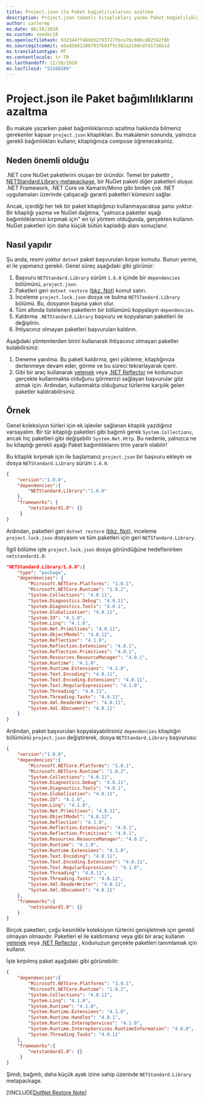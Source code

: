 ```yaml
---
title: Project.json ile Paket bağımlılıklarını azaltma
description: Project.json tabanlı kitaplıkları yazma Paket bağımlılıklarını azaltın.
author: cartermp
ms.date: 06/20/2016
ms.custom: seodec18
ms.openlocfilehash: 932344ff40dd32793727fbce7bc0d6cd02592f8b
ms.sourcegitcommit: e6ad58812807937b03f5c581a219dcd7d1726b1d
ms.translationtype: MT
ms.contentlocale: tr-TR
ms.lasthandoff: 12/10/2018
ms.locfileid: "53168289"
---
```

# <a name="reducing-package-dependencies-with-projectjson"></a>Project.json ile Paket bağımlılıklarını azaltma

Bu makale yazarken paket bağımlılıklarınızı azaltma hakkında bilmeniz gerekenler kapsar `project.json` kitaplıkları. Bu makalenin sonunda, yalnızca gerekli bağımlılıkları kullanır, kitaplığınıza compose öğreneceksiniz. 

## <a name="why-its-important"></a>Neden önemli olduğu

.NET core NuGet paketlerini oluşan bir üründür.  Temel bir pakettir [. NETStandard.Library metapackage](https://www.nuget.org/packages/NETStandard.Library), bir NuGet paketi diğer paketleri oluşur.  .NET Framework, .NET Core ve Xamarin/Mono gibi birden çok .NET uygulamaları üzerinde çalışacağı garanti paketleri kümesini sağlar.

Ancak, içerdiği her tek bir paket kitaplığınızı kullanmayacaksa şansı yoktur.  Bir kitaplığı yazma ve NuGet dağıtma, "yalnızca paketler aşağı bağımlılıklarınızı kırpmak için" en iyi yöntem olduğunda, gerçekten kullanın.  NuGet paketleri için daha küçük bütün kapladığı alanı sonuçlanır.

## <a name="how-to-do-it"></a>Nasıl yapılır

Şu anda, resmi yoktur `dotnet` paket başvuruları kırpar komutu.  Bunun yerine, el ile yapmanız gerekir.  Genel süreç aşağıdaki gibi görünür:

1. Başvuru `NETStandard.Library` sürüm `1.6.0` içinde bir `dependencies` bölümünü, `project.json`.
2. Paketleri geri `dotnet restore` ([bkz. Not](#dotnet-restore-note)) komut satırı.
3. İnceleme `project.lock.json` dosya ve bulma `NETSTandard.Library` bölümü.  Bu, dosyanın başına yakın olur.
4. Tüm altında listelenen paketlerin bir bölümünü kopyalayın `dependencies`.
5. Kaldırma `.NETStandard.Library` başvuru ve kopyalanan paketleri ile değiştirin.
6. İhtiyacınız olmayan paketleri başvuruları kaldırın.


Aşağıdaki yöntemlerden birini kullanarak ihtiyacınız olmayan paketler bulabilirsiniz:

1. Deneme yanılma.  Bu paketi kaldırma, geri yükleme, kitaplığınıza derlenmeye devam eder, görme ve bu süreci tekrarlayarak içerir.
2. Gibi bir araç kullanarak [yetenek](https://github.com/icsharpcode/ILSpy#ilspy-------) veya [.NET Reflector](https://www.red-gate.com/products/dotnet-development/reflector) ne kodunuzun gerçekte kullanmakta olduğunu görmenizi sağlayan başvurular göz atmak için.  Ardından, kullanmakta olduğunuz türlerine karşılık gelen paketler kaldırabilirsiniz.

## <a name="example"></a>Örnek 

Genel koleksiyon türleri için ek işlevler sağlanan kitaplık yazdığınız varsayalım.  Bir tür kitaplığı paketleri gibi bağımlı gerek `System.Collections`, ancak hiç paketleri gibi değişebilir `System.Net.Http`.  Bu nedenle, yalnızca ne bu kitaplığı gerekli aşağı Paket bağımlılıklarını trim yararlı olabilir!

Bu kitaplık kırpmak için ile başlamanız `project.json` bir başvuru ekleyin ve dosya `NETStandard.Library` sürüm `1.6.0`.

```json
{
    "version":"1.0.0",
    "dependencies":{
        "NETStandard.Library":"1.6.0"
    },
    "frameworks": {
        "netstandard1.0": {}
     }
}
```

Ardından, paketleri geri `dotnet restore` ([bkz. Not](#dotnet-restore-note)), inceleme `project.lock.json` dosyasını ve tüm paketleri için geri `NETSTandard.Library`.

İlgili bölüme işte `project.lock.json` dosya göründüğüne hedeflenirken `netstandard1.0`:

```json
"NETStandard.Library/1.6.0":{
    "type": "package",
    "dependencies": {
        "Microsoft.NETCore.Platforms": "1.0.1",
        "Microsoft.NETCore.Runtime": "1.0.2",
        "System.Collections": "4.0.11",
        "System.Diagnostics.Debug": "4.0.11",
        "System.Diagnostics.Tools": "4.0.1",
        "System.Globalization": "4.0.11",
        "System.IO": "4.1.0",
        "System.Linq": "4.1.0",
        "System.Net.Primitives": "4.0.11",
        "System.ObjectModel": "4.0.12",
        "System.Reflection": "4.1.0",
        "System.Reflection.Extensions": "4.0.1",
        "System.Reflection.Primitives": "4.0.1",
        "System.Resources.ResourceManager": "4.0.1",
        "System.Runtime": "4.1.0",
        "System.Runtime.Extensions": "4.1.0",
        "System.Text.Encoding": "4.0.11",
        "System.Text.Encoding.Extensions": "4.0.11",
        "System.Text.RegularExpressions": "4.1.0",
        "System.Threading": "4.0.11",
        "System.Threading.Tasks": "4.0.11",
        "System.Xml.ReaderWriter": "4.0.11",
        "System.Xml.XDocument": "4.0.11"
    }
}
```

Ardından, paket başvuruları kopyalayabilirsiniz `dependencies` kitaplığın bölümünü `project.json` değiştirerek, dosya `NETStandard.Library` başvurusu:

```json
{
    "version":"1.0.0",
    "dependencies":{
        "Microsoft.NETCore.Platforms": "1.0.1",
        "Microsoft.NETCore.Runtime": "1.0.2",
        "System.Collections": "4.0.11",
        "System.Diagnostics.Debug": "4.0.11",
        "System.Diagnostics.Tools": "4.0.1",
        "System.Globalization": "4.0.11",
        "System.IO": "4.1.0",
        "System.Linq": "4.1.0",
        "System.Net.Primitives": "4.0.11",
        "System.ObjectModel": "4.0.12",
        "System.Reflection": "4.1.0",
        "System.Reflection.Extensions": "4.0.1",
        "System.Reflection.Primitives": "4.0.1",
        "System.Resources.ResourceManager": "4.0.1",
        "System.Runtime": "4.1.0",
        "System.Runtime.Extensions": "4.1.0",
        "System.Text.Encoding": "4.0.11",
        "System.Text.Encoding.Extensions": "4.0.11",
        "System.Text.RegularExpressions": "4.1.0",
        "System.Threading": "4.0.11",
        "System.Threading.Tasks": "4.0.11",
        "System.Xml.ReaderWriter": "4.0.11",
        "System.Xml.XDocument": "4.0.11"
    },
    "frameworks":{
        "netstandard1.0": {}
    }
}
```

Birçok paketleri, çoğu kesinlikle koleksiyon türlerini genişletmek için gerekli olmayan olmasıdır.  Paketleri el ile kaldırmanız veya gibi bir araç kullanın [yetenek](https://github.com/icsharpcode/ILSpy#ilspy-------) veya [.NET Reflector](https://www.red-gate.com/products/dotnet-development/reflector/) , kodunuzun gerçekte paketleri tanımlamak için kullanır.

İşte kırpılmış paket aşağıdaki gibi görünebilir:

```json
{
    "dependencies":{
        "Microsoft.NETCore.Platforms": "1.0.1",
        "Microsoft.NETCore.Runtime": "1.0.2",
        "System.Collections": "4.0.11",
        "System.Linq": "4.1.0",
        "System.Runtime": "4.1.0",
        "System.Runtime.Extensions": "4.1.0",
        "System.Runtime.Handles": "4.0.1",
        "System.Runtime.InteropServices": "4.1.0",
        "System.Runtime.InteropServices.RuntimeInformation": "4.0.0",
        "System.Threading.Tasks": "4.0.11"
    },
    "frameworks":{
        "netstandard1.0": {}
     }
}
```

Şimdi, bağımlı, daha küçük ayak izine sahip üzerinde `NETStandard.Library` metapackage.

<a name="dotnet-restore-note"></a>
[!INCLUDE[DotNet Restore Note](~/includes/dotnet-restore-note.md)]